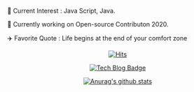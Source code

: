 🌱 Current Interest : Java Script, Java. 

🔭 Currently working on Open-source Contributon 2020.

✈️ Favorite Quote : Life begins at the end of your comfort zone

<div align=center>

[![Hits](https://hits.seeyoufarm.com/api/count/incr/badge.svg?url=https%3A%2F%2Fgithub.com%2Fsowon-dev%2Fhit-counter)](https://hits.seeyoufarm.com)                      

[![Tech Blog Badge](http://img.shields.io/badge/-Tech%20blog-black?style=flat-square&logo=github&link=https://sowon-dev.github.io/)](https://sowon-dev.github.io/)

[![Anurag's github stats](https://github-readme-stats.vercel.app/api?username=sowon-dev&hide=stars&show_icons=true&theme=algolia)](https://github.com/anuraghazra/github-readme-stats)

</div>

<!--
[![Top Langs](https://github-readme-stats.vercel.app/api/top-langs/?username=sowon-dev&layout=compact&theme=algolia)](https://github.com/anuraghazra/github-readme-stats)
-->
